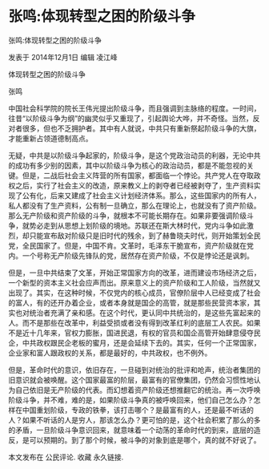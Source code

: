 # 张鸣:体现转型之困的阶级斗争

张鸣:体现转型之困的阶级斗争

发表于 2014年12月1日 编辑 凌江峰



体现转型之困的阶级斗争

张鸣

中国社会科学院的院长王伟光提出阶级斗争，而且强调到主脉络的程度。一时间，往昔“以阶级斗争为纲”的幽灵似乎又重现了，引起舆论大哗，并不奇怪。当然，反对者很多，但也不乏拥护者。其中有人就说，中共只有重新祭起阶级斗争的大旗，才能重新占领道德制高点。

无疑，中共是以阶级斗争起家的，阶级斗争，是这个党政治动员的利器，无论中共的成功有多少别的因素，其中以阶级斗争为核心的政治动员，都是不能忽视的关键。但是，二战后社会主义阵营的所有国家，都面临一个悖论。共产党人在夺取政权之后，实行了社会主义的改造，原来教义上的剥夺者已经被剥夺了，生产资料实现了公有化，后来又建成了社会主义计划经济体系。那么，这些国家内的所有人，私人都没有了生产资料，公有制一旦确立，那么在理论上，也就没有了资产阶级。那么无产阶级和资产阶级的斗争，就根本不可能长期存在。如果非要强调阶级斗争，就势必走到从思想上划阶级的境地。苏联还在斯大林时代，党内斗争如此激烈，却只能宣布敌对阶级只是旧时代的残余，到了赫鲁晓夫时代，则开始策划全民党，全民国家了。但是，中国不肯。文革时，毛泽东干脆宣布，资产阶级就在党内。一个号称无产阶级先锋队的党，居然存在资产阶级，不仅是悖论还是讽刺。

但是，一旦中共结束了文革，开始正常国家方向的改革，进而建设市场经济之后，一个新型的资本主义社会应声而出。原来意义上的资产阶级和工人阶级，当然就又出现了。其实，在这种时候，不仅党内的核心成员，官僚阶层中人已经变成了社会的富人，有的还开办着企业，或者本身就是国企的高管，就是那些民营资本家，其实也对统治者充满了亲和感。在这个时代，更认同中共统治的，是这些先富起来的人。而不是那些在改革中，利益受损或者没有得到改革红利的底层工人农民。如果不是近十几年来，官权力膨胀，国进民退，有权的官员和国企高管开始肆意侵夺民企，中共政权跟民企老板的蜜月，还是会延续下去的。其实，任何一个正常国家，企业家和富人跟政权的关系，都是最好的，中共政权，也不例外。

但是，革命时代的意识，依旧存在，一旦碰到对统治的批评和呛声，统治者集团的旧意识就会被唤醒。这个国家最富的阶层，最富有的官僚集团，仍然会习惯性地认为自己依旧是无产阶级的代表。而幻想着资产阶级还想推翻它的统治。再一次呼唤阶级斗争，并不难，难的是，如果阶级斗争真的被呼唤回来，他们自己怎么办？怎样在中国重划阶级，专政的铁拳，该打击哪个？是最富有的人，还是最不听话的人？如果不听话的人是穷人，那该怎么办？更可怕的是，这个社会积累了那么的多的矛盾，一旦阶级斗争意识回来，就意味着一个动荡的革命时代的到来，底层的造反，是可以预期的。到了那个时候，被斗争的对象到底是哪个，真的就不好说了。

本文发布在 公民评论. 收藏 永久链接.